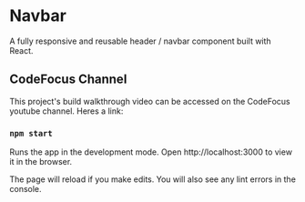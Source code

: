 # Navbar

A fully responsive and reusable header / navbar component built with React.

## CodeFocus Channel

This project's build walkthrough video can be accessed on the CodeFocus youtube channel. Heres a link:

### `npm start`

Runs the app in the development mode.
Open http://localhost:3000 to view it in the browser.

The page will reload if you make edits.
You will also see any lint errors in the console.
